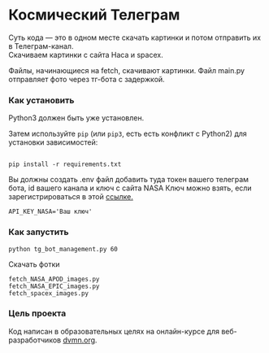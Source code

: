 # Космический Телеграм #

Суть кода — это в одном месте скачать картинки и потом отправить их в Телеграм-канал.  
Скачиваем картинки с сайта Наса и spacex.

Файлы, начинающиеся на fetch, скачивают картинки. Файл main.py отправляет фото через тг-бота с задержкой.

  

### Как установить

Python3 должен быть уже установлен.

Затем используйте `pip` (или `pip3`, есть есть конфликт с Python2) для установки зависимостей:

```

pip install -r requirements.txt

```
Вы должны создать .env файл добавить туда токен вашего телеграм бота, id вашего канала и ключ с сайта NASA
Ключ можно взять, если зарегистрироваться в этой [ссылке.](https://api.nasa.gov/)
```
API_KEY_NASA='Ваш ключ'
```

### Как запустить 
```
python tg_bot_management.py 60
```
Скачать фотки
```
fetch_NASA_APOD_images.py
fetch_NASA_EPIC_images.py
fetch_spacex_images.py 
```
### Цель проекта


Код написан в образовательных целях на онлайн-курсе для веб-разработчиков [dvmn.org](https://dvmn.org/).